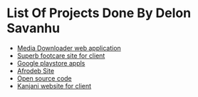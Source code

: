 # List Of Projects Done By Delon Savanhu
<ul>
<li><a target="_blank" href="https://media.afrodeb.com">Media Downloader web application</a></li>
<li><a target="_blank" href="https://superbfootcare.com/">Superb footcare site for client</a></li>
<li><a target="_blank" href="https://play.google.com/store/apps/developer?id=Afrodeb+Studios">Google playstore appls</li>
<li><a target="_blank" href="https://afrodeb.com">Afrodeb Site</a></li>
<li><a target="_blank" href="https://github.com/Afrodeb">Open source code</a></li>
<li><a target="_blank" href="http://kanjani.co.zw/">Kanjani website for client</a></li>
</ul>